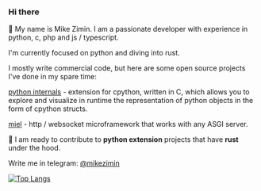 ### Hi there

👋 My name is Mike Zimin.
I am a passionate developer with experience in python, с, php and js / typescript.

I'm currently focused on python and diving into rust.  

I mostly write commercial code, but here are some open source projects I've done in my spare time:

[python internals](https://github.com/mikeziminio/python-internals) - extension for cpython, written in C, which allows you to explore and visualize in runtime the representation of python objects in the form of cpython structs.
  
[miel](https://github.com/mikeziminio/miel) - http / websocket microframework that works with any ASGI server.

👯 I am ready to contribute to **python extension** projects that have **rust** under the hood.

Write me in telegram: [@mikezimin](https://t.me/mikezimin)


[![Top Langs](https://github-readme-stats.vercel.app/api/top-langs/?username=mikeziminio&&langs_count=6)](https://github.com/anuraghazra/github-readme-stats)
